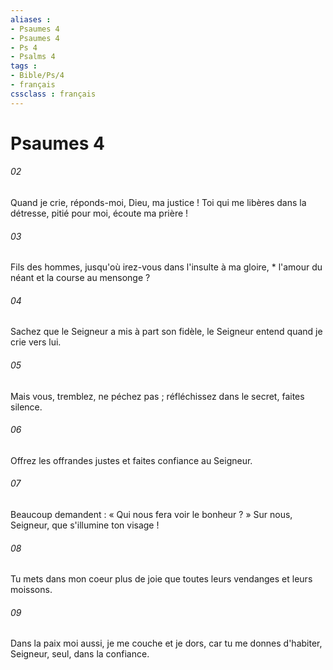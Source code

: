 ```yaml
---
aliases : 
- Psaumes 4
- Psaumes 4
- Ps 4
- Psalms 4
tags : 
- Bible/Ps/4
- français
cssclass : français
---
```


# Psaumes 4

###### 02
Quand je crie, réponds-moi, Dieu, ma justice ! Toi qui me libères dans la détresse, pitié pour moi, écoute ma prière !
###### 03
Fils des hommes, jusqu'où irez-vous dans l'insulte à ma gloire, * l'amour du néant et la course au mensonge ?
###### 04
Sachez que le Seigneur a mis à part son fidèle, le Seigneur entend quand je crie vers lui.
###### 05
Mais vous, tremblez, ne péchez pas ; réfléchissez dans le secret, faites silence.
###### 06
Offrez les offrandes justes et faites confiance au Seigneur.
###### 07
Beaucoup demandent : « Qui nous fera voir le bonheur ? » Sur nous, Seigneur, que s'illumine ton visage !
###### 08
Tu mets dans mon coeur plus de joie que toutes leurs vendanges et leurs moissons.
###### 09
Dans la paix moi aussi, je me couche et je dors, car tu me donnes d'habiter, Seigneur, seul, dans la confiance.
